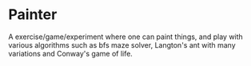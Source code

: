 # Painter
A exercise/game/experiment where one can paint things, and play with various algorithms such as bfs maze solver, Langton's ant with many variations and Conway's game of life.
